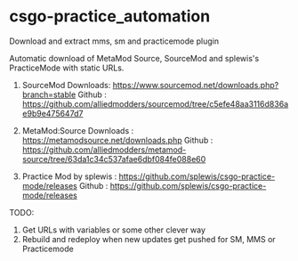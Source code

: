 # csgo-practice_automation
Download and extract mms, sm and practicemode plugin

Automatic download of MetaMod Source, SourceMod and splewis's PracticeMode with static URLs.


1. SourceMod Downloads: https://www.sourcemod.net/downloads.php?branch=stable
Github : https://github.com/alliedmodders/sourcemod/tree/c5efe48aa3116d836ae9b9e475647d7

2. MetaMod:Source Downloads : https://metamodsource.net/downloads.php
Github : https://github.com/alliedmodders/metamod-source/tree/63da1c34c537afae6dbf084fe088e60
    
3. Practice Mod by splewis : https://github.com/splewis/csgo-practice-mode/releases
Github : https://github.com/splewis/csgo-practice-mode/releases

TODO:
1. Get URLs with variables or some other clever way
2. Rebuild and redeploy when new updates get pushed for SM, MMS or Practicemode
